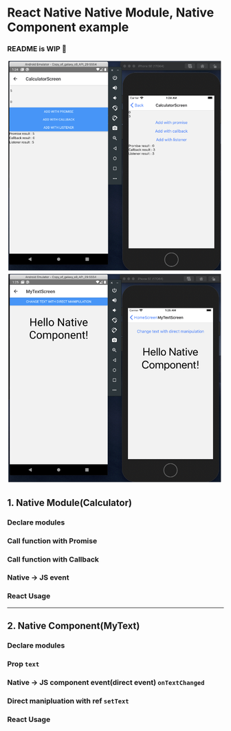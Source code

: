 # React Native Native Module, Native Component example

### README is WIP 🚀

<img src="./screenshot/1.jpg" width="500"/>

<img src="./screenshot/2.jpg" width="500"/>


## 1. Native Module(Calculator)

### Declare modules

### Call function with Promise

### Call function with Callback

### Native -> JS event

### React Usage

----
## 2. Native Component(MyText)

### Declare modules

### Prop `text`

### Native -> JS component event(direct event) `onTextChanged`

### Direct manipluation with ref `setText`

### React Usage
